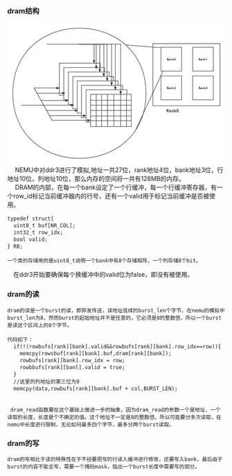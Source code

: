 ### dram结构
![Image](./picture/Dram.png)  
&emsp; NEMU中对ddr3进行了模拟,地址一共27位，rank地址4位，bank地址3位，行地址10位，列地址10位，那么内存的空间将一共有128MB的内存。  
&emsp; DRAM的内部，在每一个bank设定了一个行缓冲，每一个行缓冲寄存器，有一个row_id标记当前缓冲器内的行号，还有一个valid用于标记当前缓冲是否被使用。
```
typedef struct{
  uint8_t buf[NR_COL];
  int32_t row_idx;
  bool valid;
} RB; 

一个类的存储用的是uint8_t说明一个bank中有8个存储矩阵，一个列存储8个bit。
```
&emsp;在ddr3开始要确保每个换缓冲中的valid位为false，即没有被使用。  

### dram的读
```
dram的读是一个burst的读，即猝发传送，读地址连续的burst_len个字节，在nemu的模拟中burst_len为8，然而burst的起始地址并不是任意的，它必须是8的整数倍，所以一个burst是读这个区间上的8个字节。

代码如下：
  if(!(rowbufs[rank][bank].valid&&rowbufs[rank][bank].row_idx==row)){
    memcpy(rowsbuf[rank][bank].buf,dram[rank][bank]);
    rowbufs[rank][bank].row_idx = row;
    rowbbufs[rank][banl].valid = true;
  }
  //这里的列地址的第三位为0
  memcpy(data,rowbufs[rank][bank].buf + col,BURST_LEN);
  
  
 dram_read函数要在这个基础上做进一步的抽象，因为dram_read的参数一个是地址，一个读取的长度，长度是个不确定的值。这个地址不一定是8的整数倍，所以可能要分多次读取，在nemu中长度进行限制，无论如何最多四个字节，最多分两个burst读取。
```
### dram的写
```
dram的写相比于读的特殊性在于不经要把写的行读入缓冲进行修改，还要写入bank，最后由于burst的内容不能全写，需要一个掩码mask，指出一个burst长度中需要写的部分。

```



